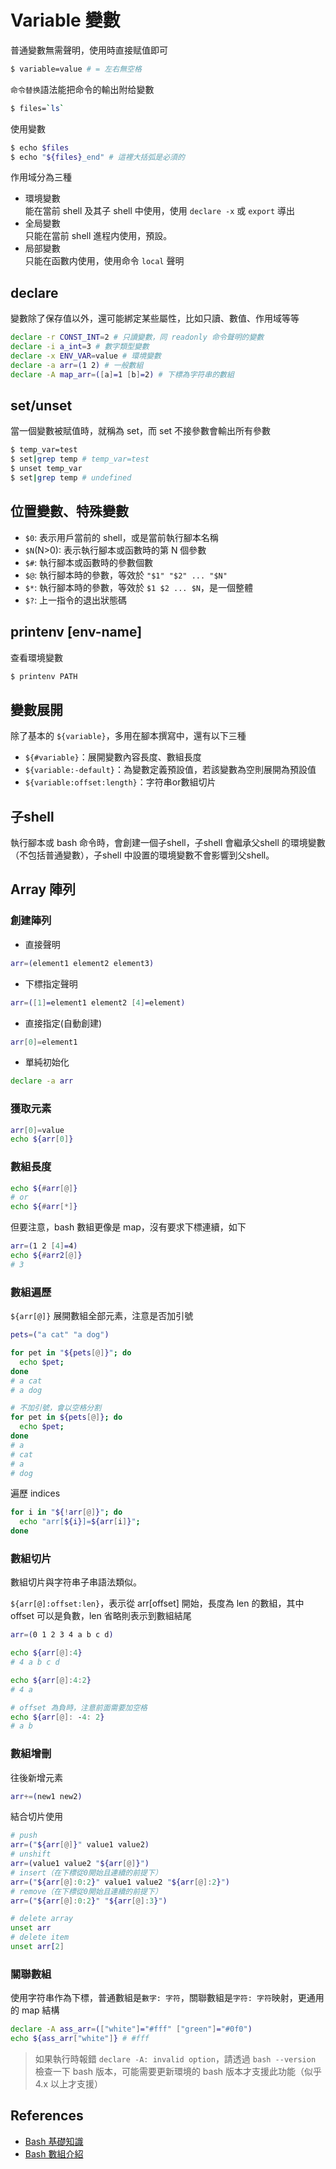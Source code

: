 # Variable 變數
普通變數無需聲明，使用時直接赋值即可
```bash
$ variable=value # = 左右無空格
```
`命令替换`語法能把命令的輸出附给變數
```bash
$ files=`ls`
```
使用變數
```bash
$ echo $files
$ echo "${files}_end" # 這裡大括弧是必須的
```
作用域分為三種
- 環境變數  
  能在當前 shell 及其子 shell 中使用，使用 `declare -x` 或 `export` 導出
- 全局變數  
  只能在當前 shell 進程内使用，預設。
- 局部變數  
  只能在函數内使用，使用命令 `local` 聲明

## declare
變數除了保存值以外，還可能綁定某些屬性，比如只讀、數值、作用域等等
```bash
declare -r CONST_INT=2 # 只讀變數，同 readonly 命令聲明的變數
declare -i a_int=3 # 數字類型變數
declare -x ENV_VAR=value # 環境變數
declare -a arr=(1 2) # 一般數組
declare -A map_arr=([a]=1 [b]=2) # 下標為字符串的數組
```

## set/unset
當一個變數被賦值時，就稱為 set，而 set 不接參數會輸出所有參數
```bash
$ temp_var=test
$ set|grep temp # temp_var=test
$ unset temp_var
$ set|grep temp # undefined
```

## 位置變數、特殊變數
- `$0`: 表示用戶當前的 shell，或是當前執行腳本名稱
- `$N`(N>0): 表示執行腳本或函數時的第 N 個參數
- `$#`: 執行腳本或函數時的參數個數
- `$@`: 執行腳本時的參數，等效於 `"$1" "$2" ... "$N"`
- `$*`: 執行腳本時的參數，等效於 `$1 $2 ... $N`，是一個整體
- `$?`: 上一指令的退出狀態碼

## printenv [env-name]
查看環境變數
```bash
$ printenv PATH
```

## 變數展開
除了基本的 `${variable}`，多用在腳本撰寫中，還有以下三種
- `${#variable}`：展開變數內容長度、數組長度
- `${variable:-default}`：為變數定義預設值，若該變數為空則展開為預設值
- `${variable:offset:length}`：字符串or數組切片

## 子shell
執行腳本或 bash 命令時，會創建一個子shell，子shell 會繼承父shell 的環境變數（不包括普通變數），子shell 中設置的環境變數不會影響到父shell。


## Array 陣列
### 創建陣列
- 直接聲明
```bash
arr=(element1 element2 element3)
```
- 下標指定聲明
```bash
arr=([1]=element1 element2 [4]=element)
```
- 直接指定(自動創建)
```bash
arr[0]=element1
```
- 單純初始化
```bash
declare -a arr
```

### 獲取元素
```bash
arr[0]=value
echo ${arr[0]}
```

### 數組長度
```bash
echo ${#arr[@]}
# or
echo ${#arr[*]}
```
但要注意，bash 數組更像是 map，沒有要求下標連續，如下
```bash
arr=(1 2 [4]=4)
echo ${#arr2[@]}
# 3
```

### 數組遍歷
`${arr[@]}` 展開數組全部元素，注意是否加引號
```bash
pets=("a cat" "a dog")

for pet in "${pets[@]}"; do
  echo $pet;
done
# a cat
# a dog

# 不加引號，會以空格分割
for pet in ${pets[@]}; do
  echo $pet;
done
# a
# cat
# a
# dog
```
遍歷 indices
```bash
for i in "${!arr[@]}"; do
  echo "arr[${i}]=${arr[i]}";
done
```

### 數組切片
數組切片與字符串子串語法類似。

`${arr[@]:offset:len}`，表示從 arr[offset] 開始，長度為 len 的數組，其中 offset 可以是負數，len 省略則表示到數組結尾
```bash
arr=(0 1 2 3 4 a b c d)

echo ${arr[@]:4}
# 4 a b c d

echo ${arr[@]:4:2}
# 4 a

# offset 為負時，注意前面需要加空格
echo ${arr[@]: -4: 2}
# a b
```

### 數組增刪
往後新增元素
```bash
arr+=(new1 new2)
```
結合切片使用
```bash
# push
arr=("${arr[@]}" value1 value2)
# unshift
arr=(value1 value2 "${arr[@]}")
# insert（在下標從0開始且連續的前提下）
arr=("${arr[@]:0:2}" value1 value2 "${arr[@]:2}")
# remove（在下標從0開始且連續的前提下）
arr=("${arr[@]:0:2}" "${arr[@]:3}")

# delete array
unset arr
# delete item
unset arr[2]
```

### 關聯數組
使用字符串作為下標，普通數組是`數字: 字符`，關聯數組是`字符: 字符`映射，更通用的 map 結構
```bash
declare -A ass_arr=(["white"]="#fff" ["green"]="#0f0")
echo ${ass_arr["white"]} # #fff
```
> 如果執行時報錯 `declare -A: invalid option`，請透過 `bash --version` 檢查一下 bash 版本，可能需要更新環境的 bash 版本才支援此功能（似乎 4.x 以上才支援）


## References
- [Bash 基礎知識](https://juejin.cn/post/7130982053528469511)
- [Bash 數組介紹](https://juejin.cn/post/7120225811050790919)
